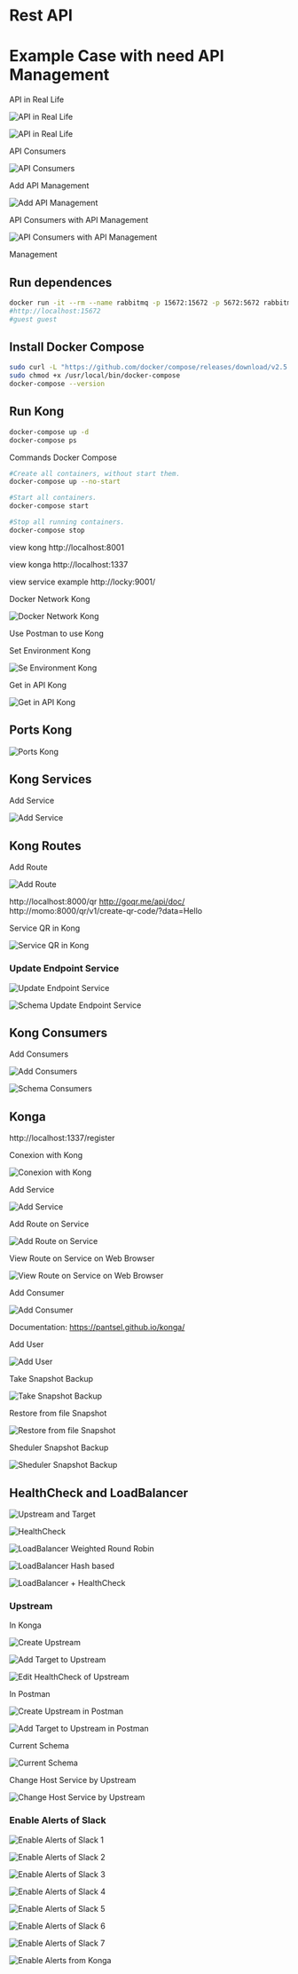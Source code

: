 # Rest API

# Example Case with need API Management

API in Real Life

![API in Real Life](./img/1.png)

![API in Real Life](./img/2.png)

API Consumers

![API Consumers](./img/3.png)

Add API Management

![Add API Management](./img/4.png)

API Consumers with API Management 

![API Consumers with API Management](./img/5.png)

Management

## Run dependences

```bash
docker run -it --rm --name rabbitmq -p 15672:15672 -p 5672:5672 rabbitmq:3-management
#http://localhost:15672
#guest guest
```

## Install Docker Compose

```bash
sudo curl -L "https://github.com/docker/compose/releases/download/v2.5.0/docker-compose-$(uname -s)-$(uname -m)" -o /usr/local/bin/docker-compose
sudo chmod +x /usr/local/bin/docker-compose
docker-compose --version
```

## Run Kong

```bash
docker-compose up -d
docker-compose ps
```

Commands Docker Compose

```bash
#Create all containers, without start them.
docker-compose up --no-start

#Start all containers.
docker-compose start

#Stop all running containers.
docker-compose stop
```

view kong
http://localhost:8001

view konga
http://localhost:1337

view service example
http://locky:9001/

Docker Network Kong

![Docker Network Kong](./img/7.png)

Use Postman to use Kong

Set Environment Kong

![Se Environment Kong](./img/8.png)

Get in API Kong

![Get in API Kong](./img/9.png)

## Ports Kong

![Ports Kong](./img/11.png)


## Kong Services

Add Service

![Add Service](./img/10.png)

## Kong Routes

Add Route

![Add Route](./img/16.png)

http://localhost:8000/qr
http://goqr.me/api/doc/
http://momo:8000/qr/v1/create-qr-code/?data=Hello

Service QR in Kong

![Service QR in Kong](./img/12.png)

### Update Endpoint Service


![Update Endpoint Service](./img/13.png)


![Schema Update Endpoint Service](./img/14.png)

## Kong Consumers

Add Consumers

![Add Consumers](./img/17.png)

![Schema Consumers](./img/15.png)

## Konga

http://localhost:1337/register

Conexion with Kong

![Conexion with Kong](./img/18.png)

Add Service

![Add Service](./img/19.png)

Add Route on Service

![Add Route on Service](./img/20.png)

View Route on Service on Web Browser

![View Route on Service on Web Browser](./img/21.png)

Add Consumer

![Add Consumer](./img/22.png)

Documentation: https://pantsel.github.io/konga/

Add User

![Add User](./img/23.png)

Take Snapshot Backup

![Take Snapshot Backup](./img/24.png)

Restore from file Snapshot

![Restore from file Snapshot](./img/25.png)

Sheduler Snapshot Backup

![Sheduler Snapshot Backup](./img/26.png)

## HealthCheck and LoadBalancer

![Upstream and Target](./img/27.png)

![HealthCheck](./img/28.png)

![LoadBalancer Weighted Round Robin](./img/29.png)

![LoadBalancer Hash based](./img/30.png)

![LoadBalancer + HealthCheck](./img/31.png)

### Upstream

In Konga

![Create Upstream](./img/32.png)

![Add Target to Upstream](./img/33.png)

![Edit HealthCheck of Upstream](./img/34.png)

In Postman

![Create Upstream in Postman](./img/35.png)

![Add Target to Upstream in Postman](./img/36.png)

Current Schema

![Current Schema](./img/37.png)

Change Host Service by Upstream

![Change Host Service by Upstream](./img/38.png)

### Enable Alerts of Slack

![Enable Alerts of Slack 1](./img/39.png)

![Enable Alerts of Slack 2](./img/40.png)

![Enable Alerts of Slack 3](./img/41.png)

![Enable Alerts of Slack 4](./img/42.png)

![Enable Alerts of Slack 5](./img/43.png)

![Enable Alerts of Slack 6](./img/44.png)

![Enable Alerts of Slack 7](./img/45.png)

![Enable Alerts from Konga](./img/46.png)